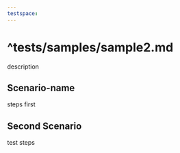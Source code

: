 ```yaml
---
testspace:
---
```


# ^tests/samples/sample2.md

description

## Scenario-name

steps first

## Second Scenario

test steps
